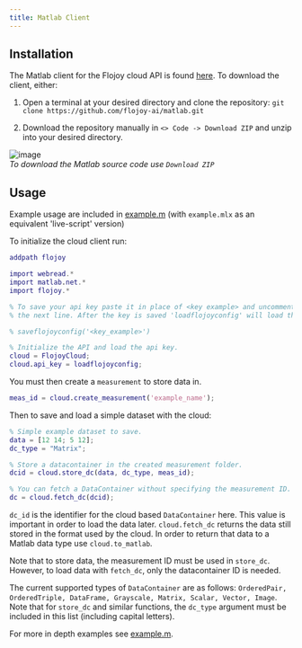 ```yaml
---
title: Matlab Client
---
```


## Installation

The Matlab client for the Flojoy cloud API is found [here](https://github.com/flojoy-ai/matlab). To download the client, either: 

1. Open a terminal at your desired directory and clone the repository: `git clone https://github.com/flojoy-ai/matlab.git`

2. Download the repository manually in `<> Code -> Download ZIP` and unzip into your desired directory.

![image](/img/cloud/download.png)
*<br/>To download the Matlab source code use `Download ZIP`*

## Usage

Example usage are included in [example.m](https://github.com/flojoy-ai/matlab/blob/main/examples.m) (with `example.mlx` as an equivalent 'live-script' version)

To initialize the cloud client run:

```matlab
addpath flojoy

import webread.*
import matlab.net.*
import flojoy.*

% To save your api key paste it in place of <key example> and uncomment 
% the next line. After the key is saved 'loadflojoyconfig' will load the key.

% saveflojoyconfig('<key_example>')

% Initialize the API and load the api key.
cloud = FlojoyCloud;
cloud.api_key = loadflojoyconfig;
```

You must then create a `measurement` to store data in.
```matlab
meas_id = cloud.create_measurement('example_name');
```

Then to save and load a simple dataset with the cloud: 

```matlab
% Simple example dataset to save.
data = [12 14; 5 12];
dc_type = "Matrix";

% Store a datacontainer in the created measurement folder.
dcid = cloud.store_dc(data, dc_type, meas_id);

% You can fetch a DataContainer without specifying the measurement ID.
dc = cloud.fetch_dc(dcid);
```

`dc_id` is the identifier for the cloud based `DataContainer` here. This value is important in order to load the data later. `cloud.fetch_dc` returns the data still stored in the format used by the cloud. In order to return that data to a Matlab data type use `cloud.to_matlab`.

Note that to store data, the measurement ID must be used in `store_dc`. However, to load data with `fetch_dc`, only the datacontainer ID is needed.

The current supported types of `DataContainer` are as follows: 
`OrderedPair, OrderedTriple, DataFrame, Grayscale, Matrix, Scalar, Vector, Image`. Note that for `store_dc` and similar functions, the `dc_type` argument must be included in this list (including capital letters).

For more in depth examples see [example.m](https://github.com/flojoy-ai/matlab/blob/main/examples.m).
